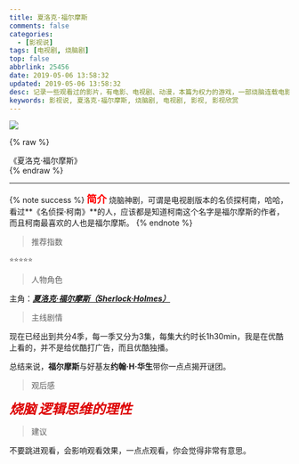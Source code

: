 ```yaml
---
title: 夏洛克·福尔摩斯
comments: false
categories:
  - [影视说]
tags: [电视剧, 烧脑剧]
top: false
abbrlink: 25456
date: 2019-05-06 13:58:32
updated: 2019-05-06 13:58:32
desc: 记录一些观看过的影片，有电影、电视剧、动漫，本篇为权力的游戏，一部烧脑连载电影之夏洛克·福尔摩斯
keywords: 影视说, 夏洛克·福尔摩斯, 烧脑剧, 电视剧, 影视, 影视欣赏
---
```


![](/images/article_xialuoke.jpeg)

{% raw %}
<div class="post_cus_note">《夏洛克·福尔摩斯》</div>
{% endraw %}

<!-- more -->
<hr />

{% note success %}
<font size="4" color="red">**简介**</font>
烧脑神剧，可谓是电视剧版本的名侦探柯南，哈哈，看过**《名侦探·柯南》**的人，应该都是知道柯南这个名字是福尔摩斯的作者，而且柯南最喜欢的人也是福尔摩斯。
{% endnote %}

> 推荐指数

    ⭐️⭐️⭐️⭐️⭐️

> 人物角色

主角：[***夏洛克·福尔摩斯（Sherlock·Holmes）***](https://baike.baidu.com/item/%E5%A4%8F%E6%B4%9B%E5%85%8B%C2%B7%E7%A6%8F%E5%B0%94%E6%91%A9%E6%96%AF/65994)

> 主线剧情

现在已经出到共分4季，每一季又分为3集，每集大约时长1h30min，我是在优酷上看的，并不是给优酷打广告，而且优酷独播。

总结来说，**福尔摩斯**与好基友**约翰·H·华生**带你一点点揭开谜团。


> 观后感

***<font color="#dd0000" size="5">烧脑</font>***
***<font color="#dd0000" size="5">逻辑思维的理性</font>***

> 建议

不要跳进观看，会影响观看效果，一点点观看，你会觉得非常有意思。
